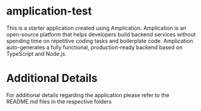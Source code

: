 # amplication-test
This is a starter application created using Amplication. Amplication is an open-source platform that helps developers build backend services without spending time on repetitive coding tasks and boilerplate code. Amplication auto-generates a fully functional, production-ready backend based on TypeScript and Node.js.

# Additional Details 
For additional details regarding the application please refer to the README.md files in the respective folders
